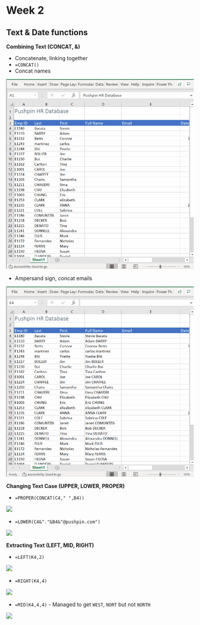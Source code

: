# Week 2
## Text & Date functions

**Combining Text (CONCAT, &)**
* Concatenate, linking together
* `=CONCAT()`
* Concat names

![](screenshot/concat-names.gif)

* Ampersand sign, concat emails

![](screenshot/concat-emails.gif)

**Changing Text Case (UPPER, LOWER, PROPER)**
* `=PROPER(CONCAT(C4," ",B4))`

![](proper-function.gif)

* `=LOWER(C4&"."&B4&"@pushpin.com")`

![](lower-function.gif)

**Extracting Text (LEFT, MID, RIGHT)**
* `=LEFT(K4,2)`

![](left-function.gif)

* `=RIGHT(K4,4)`

![](right-function.gif)

* `=MID(K4,4,4)` - Managed to get `WEST`, `NORT` but not `NORTH`

![](middle-function.gif)

